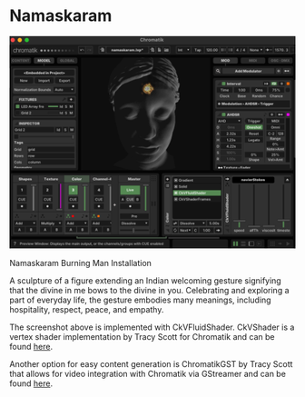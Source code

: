# Namaskaram
![Chromatik Interface](assets/screenshots.png)

Namaskaram Burning Man Installation

A sculpture of a figure extending an Indian welcoming gesture signifying that the divine in me bows to the divine in you. Celebrating and exploring a part of everyday life, the gesture embodies many meanings, including hospitality, respect, peace, and empathy.

The screenshot above is implemented with CkVFluidShader.  CkVShader is a vertex shader implementation by Tracy Scott for Chromatik and can be found [here](https://github.com/tracyscott/CkVShader).

Another option for easy content generation is ChromatikGST by Tracy Scott that allows for video integration with Chromatik via GStreamer and can be found [here](https://github.com/tracyscott/ChromatikGST).



